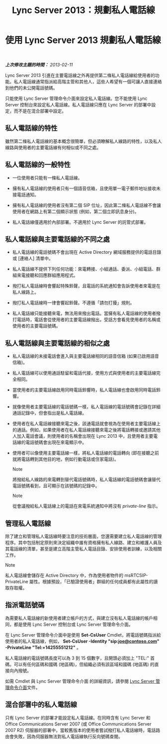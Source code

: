 ﻿---
title: Lync Server 2013：規劃私人電話線
TOCTitle: 規劃私人電話線
ms:assetid: 9cc4f9e1-7b7a-4699-bd05-f16669ef2d21
ms:mtpsurl: https://technet.microsoft.com/zh-tw/library/Gg412728(v=OCS.15)
ms:contentKeyID: 49291815
ms.date: 08/24/2015
mtps_version: v=OCS.15
ms.translationtype: HT
---

# 使用 Lync Server 2013 規劃私人電話線

 

_**上次修改主題的時間：** 2013-02-11_

Lync Server 2013 引進在主要電話線之外再提供第二條私人電話線給使用者的功能。私人電話線通常指派給高階主管和其他人，這些人希望有一個可讓人直接連絡到他們的未公開電話號碼。

只能使用 Lync Server 管理命令介面來設定私人電話線。您不能使用 Lync Server 控制台來設定私人電話線。私人電話線只應在 Lync Server 的部署中設定，而不是在混合部署中設定。

## 私人電話線的特性

雖然第二條私人電話線的基本概念很簡單，但必須瞭解私人線路的特性，以及私人線路與使用者的主要電話線有何相似或不同之處。

## 私人電話線的一般特性

  - 一位使用者只能有一條私人電話線。

  - 擁有私人電話線的使用者只有一個語音信箱，且使用單一電子郵件地址接收未接電話通知。

  - 擁有私人電話線的使用者沒有第二個 SIP 位址，因此第二條私人電話線不會讓使用者在網路上有第二個顯示狀態 (例如，第二個立即訊息身分)。

  - 私人電話線僅適用於內部部署。不適用於 Lync Server 的託管式部署。

## 私人電話線與主要電話線的不同之處

  - 私人電話線的電話號碼不會出現在 Active Directory 網域服務提供的電話目錄或 \[連絡人\] 清單中。

  - 私人電話線不提供下列任何功能：來電轉接、小組通話、委派、小組電話、群組來電接聽和回應群組應用程式。

  - 撥打私人電話線時會響起特殊鈴聲，且電話的系統通知會告訴使用者來電是在私人線路上。

  - 撥打私人電話線時一律會響起鈴聲。不遵循「請勿打擾」規則。

  - 私人電話線只能接聽來電，無法用來撥出電話。當擁有私人電話線的使用者撥打電話時，電話會從使用者的主要電話線撥出，受話方會看見使用者的名稱或使用者的主要電話號碼。

## 私人電話線與主要電話線的相似之處

  - 私人電話線的未接電話會進入與主要電話線相同的語音信箱 (如果已啟用語音信箱)。

  - 私人電話線可以使用通話駐留和電話代接，使用方式與使用者的主要電話線完全相同。

  - 當使用者的主要電話線啟用同時電話鈴響時，私人電話線也會啟用同時電話鈴響。

  - 就像使用者主要電話線的電話號碼一樣，私人電話線的電話號碼會記錄在詳細通話記錄中，但會指出是私人電話線。

  - 使用者在私人電話線接聽來電之後，該通電話就會視為在使用者主要電話線上的通話。例如，如果使用者在私人電話線接聽來電之後將電話轉接或邀請其他人加入電話會議，則使用者的名稱會出現在 Lync 2013 中，且使用者主要電話線的電話號碼會出現在來電顯示中。

  - 使用者可以像使用主要電話線一樣，將私人電話線的電話轉向 (即在接聽之前就將電話轉到其他目的地，例如行動電話或住家電話)。
    
    > [!NOTE]  
    > 將撥給私人線路的來電轉到替代電話號碼時，私人電話線的電話號碼會讓替代電話號碼看到，且可顯示在該號碼的記錄中。
    
    
    > [!NOTE]  
    > 從會議撥給私人電話線上的電話在來電系統通知中將沒有 <em>private-line</em> 指示。
    


## 管理私人電話線

除了建立和管理私人電話線時要注意的技術層面，您還需要建立私人電話線的管理程序。其中包括制定原則來決定組織中誰有資格擁有私人線路、建立和維護人員及其電話線的清單，甚至是建立高階主管私人電話目錄、安排使用者訓練，以及相關工作。

> [!NOTE]  
> 私人電話線會儲存在 Active Directory 中，作為使用者物件的 msRTCSIP-PrivateLine 屬性。根據預設，「已驗證使用者」群組的任何成員都有此屬性的讀取存取權。



## 指派電話號碼

為需要私人電話線的新使用者建立帳戶的方式，與建立沒有私人電話線的帳戶相同，都是使用 Lync Server 控制台或 Lync Server 管理命令介面。

在 Lync Server 管理命令介面中是使用 **Set-CsUser** Cmdlet，將電話號碼指派給使用者的私人電話線，例如， **Set-CsUser -Identity "sip:joe@contoso.com" -PrivateLine "Tel:+14255551212"** 。

私人電話線的電話號碼長度可以為 3 到 15 個數字，且開頭必須加上 "TEL:" 首碼。可以有任何區碼和國碼 (地區碼)，但組織必須有該區域和國碼 (地區碼) 的直接向內撥號。

如需 Cmdlet 與 Lync Server 管理命令介面 的詳細資訊，請參閱 [Lync Server 管理命令介面](lync-server-2013-lync-server-management-shell.md)文件。

## 混合部署中的私人電話線

只有 Lync Server 的部署才能設定私人電話線。在同時含有 Lync Server 和 Office Communications Server 2007 (或 Office Communications Server 2007 R2) 伺服器的部署中，當較舊版本的使用者嘗試撥打私人電話線時，電話路由會失敗，因為伺服器無法對私人電話線執行反向號碼查閱。

